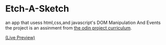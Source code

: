 # Etch-A-Sketch
an app that usess html,css,and javascript's DOM Manipulation And Events
the project is an assinment from <a href="https://www.theodinproject.com/">the odin project curriculum</a>.

<a href="https://oywon.github.io/Etch-A-Sketch/">(Live Preview)</a>
